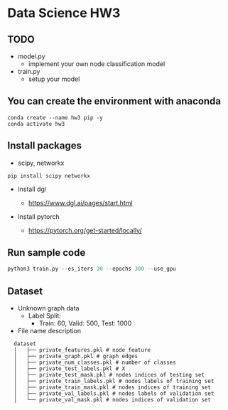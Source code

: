 # Data Science HW3

## TODO
* model.py
  * implement your own node classification model
* train.py
  * setup your model

## You can create the environment with anaconda
```
conda create --name hw3 pip -y
conda activate hw3
```
## Install packages
* scipy, networkx
```
pip install scipy networkx
```
* Install dgl
  * https://www.dgl.ai/pages/start.html

* Install pytorch
  * https://pytorch.org/get-started/locally/

## Run sample code
```python
python3 train.py --es_iters 30 --epochs 300 --use_gpu
```

## Dataset
* Unknown graph data
  * Label Split:
    * Train: 60, Valid: 500, Test: 1000
* File name description
```
  dataset
  │   ├── private_features.pkl # node feature
  │   ├── private_graph.pkl # graph edges
  │   ├── private_num_classes.pkl # number of classes
  │   ├── private_test_labels.pkl # X
  │   ├── private_test_mask.pkl # nodes indices of testing set
  │   ├── private_train_labels.pkl # nodes labels of training set
  │   ├── private_train_mask.pkl # nodes indices of training set
  │   ├── private_val_labels.pkl # nodes labels of validation set
  │   └── private_val_mask.pkl # nodes indices of validation set
```